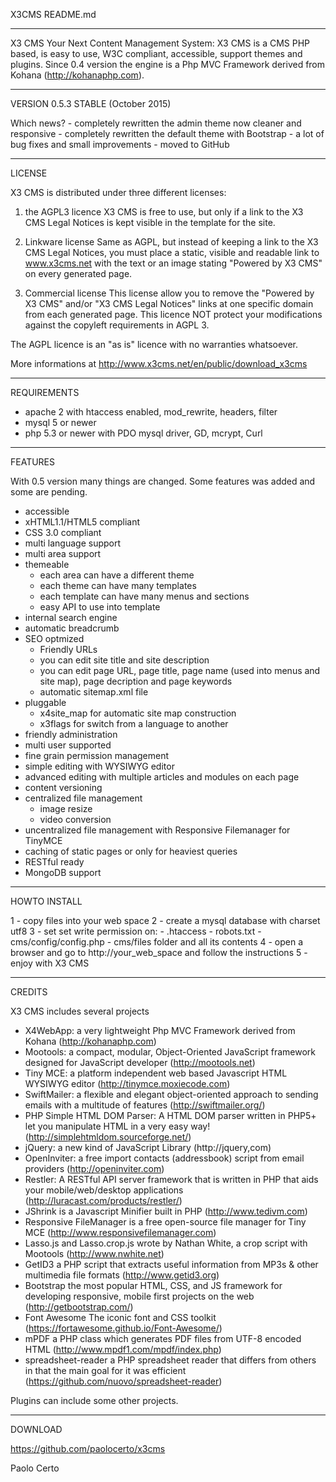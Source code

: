 
X3CMS README.md

---

X3 CMS
Your Next Content Management System: X3 CMS is a CMS PHP based, is easy to use, 
W3C compliant, accessible, support themes and plugins. Since 0.4 version the 
engine is a Php MVC Framework derived from Kohana (http://kohanaphp.com).

---

VERSION 0.5.3 STABLE (October 2015)

Which news?
	- completely rewritten the admin theme now cleaner and responsive
	- completely rewritten the default theme with Bootstrap
	- a lot of bug fixes and small improvements
	- moved to GitHub
	
---

LICENSE

X3 CMS is distributed under three different licenses:

1) the AGPL3 licence 
X3 CMS is free to use, but only if a link to the X3 CMS Legal Notices is kept visible in the template for the site. 

2) Linkware license
Same as AGPL, but instead of keeping a link to the X3 CMS Legal Notices, you must place a static, visible and 
readable link to www.x3cms.net with the text or an image stating "Powered by X3 CMS" on every generated page.

3) Commercial license
This license allow you to remove the "Powered by X3 CMS" and/or "X3 CMS Legal Notices" links at one specific 
domain from each generated page.
This licence NOT protect your modifications against the copyleft requirements in AGPL 3.

The AGPL licence is an "as is" licence with no warranties whatsoever.

More informations at http://www.x3cms.net/en/public/download_x3cms

---

REQUIREMENTS

- apache 2 with htaccess enabled, mod_rewrite, headers, filter
- mysql 5 or newer
- php 5.3 or newer with PDO mysql driver, GD, mcrypt, Curl

---

FEATURES

With 0.5 version many things are changed.
Some features was added and some are pending.

- accessible
- xHTML1.1/HTML5 compliant
- CSS 3.0 compliant
- multi language support
- multi area support
- themeable
	- each area can have a different theme
	- each theme can have many templates
	- each template can have many menus and sections
	- easy API to use into template
- internal search engine
- automatic breadcrumb
- SEO optmized
	- Friendly URLs
	- you can edit site title and site description
	- you can edit page URL, page title, page name (used into menus and site map), page decription and page keywords
	- automatic sitemap.xml file
- pluggable
	- x4site_map for automatic site map construction
	- x3flags for switch from a language to another
- friendly administration
- multi user supported
- fine grain permission management
- simple editing with WYSIWYG editor
- advanced editing with multiple articles and modules on each page
- content versioning
- centralized file management
	- image resize
	- video conversion
- uncentralized file management with Responsive Filemanager for TinyMCE
- caching of static pages or only for heaviest queries
- RESTful ready
- MongoDB support

---

HOWTO INSTALL

1 - copy files into your web space
2 - create a mysql database with charset utf8
3 - set set write permission on:
	- .htaccess
	- robots.txt
	- cms/config/config.php
	- cms/files folder and all its contents
4 - open a browser and go to http://your_web_space and follow the instructions
5 - enjoy with X3 CMS

---

CREDITS

X3 CMS includes several projects

- X4WebApp: a very lightweight Php MVC Framework derived from Kohana (http://kohanaphp.com)
- Mootools: a compact, modular, Object-Oriented JavaScript framework designed for JavaScript developer (http://mootools.net)
- Tiny MCE: a platform independent web based Javascript HTML WYSIWYG editor (http://tinymce.moxiecode.com)
- SwiftMailer: a flexible and elegant object-oriented approach to sending emails with a multitude of features (http://swiftmailer.org/)
- PHP Simple HTML DOM Parser: A HTML DOM parser written in PHP5+ let you manipulate HTML in a very easy way! (http://simplehtmldom.sourceforge.net/)
- jQuery: a new kind of JavaScript Library (http://jquery,com)
- OpenInviter: a free import contacts (addressbook) script from email providers	(http://openinviter.com)
- Restler: A RESTful API server framework that is written in PHP that aids your mobile/web/desktop applications (http://luracast.com/products/restler/)
- JShrink is a Javascript Minifier built in PHP (http://www.tedivm.com)
- Responsive FileManager is a free open-source file manager for Tiny MCE (http://www.responsivefilemanager.com)
- Lasso.js and Lasso.crop.js wrote by Nathan White, a crop script with Mootools (http://www.nwhite.net)
- GetID3 a PHP script that extracts useful information from MP3s & other multimedia file formats (http://www.getid3.org)
- Bootstrap the most popular HTML, CSS, and JS framework for developing responsive, mobile first projects on the web (http://getbootstrap.com/)
- Font Awesome The iconic font and CSS toolkit (https://fortawesome.github.io/Font-Awesome/)
- mPDF a PHP class which generates PDF files from UTF-8 encoded HTML (http://www.mpdf1.com/mpdf/index.php)
- spreadsheet-reader a PHP spreadsheet reader that differs from others in that the main goal for it was efficient (https://github.com/nuovo/spreadsheet-reader)

Plugins can include some other projects.

---

DOWNLOAD

https://github.com/paolocerto/x3cms

Paolo Certo
